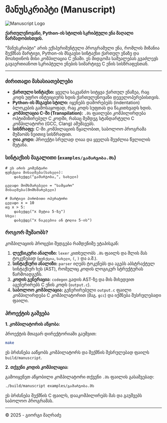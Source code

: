 # მანუსკრიპტი (Manuscript)

![Manuscript Logo](https://placehold.co/600x300/222/eee?text=მანუსკრიპტი)

**ქართულენოვანი, Python-ის სტილის სკრიპტული ენა მაღალი წარმადობისთვის.**

"მანუსკრიპტი" არის ექსპერიმენტული პროგრამული ენა, რომლის მიზანია შექმნას მარტივი, Python-ის მსგავსი სინტაქსი ქართულ ენაზე და მოახდინოს მისი კომპილაცია C ენაში. ეს მიდგომა საშუალებას გვაძლევს გავაერთიანოთ სკრიპტული ენების სიმარტივე C ენის სისწრაფესთან.

---

### ძირითადი მახასიათებლები

*   **ქართული სინტაქსი:** ყველა საკვანძო სიტყვა ქართულ ენაზეა, რაც კოდს უფრო ინტუიციურს ხდის ქართულენოვანი დეველოპერებისთვის.
*   **Python-ის მსგავსი სტილი:** იყენებს დაშორებებს (indentation) ბლოკების გამოსაყოფად, რაც კოდს სუფთას და წაკითხვადს ხდის.
*   **კომპილაცია C-ში (Transpilation):** `.მს` ფაილები კომპილირდება ოპტიმიზირებულ C კოდში, რასაც შემდეგ სტანდარტული C კომპილატორი (GCC, Clang) ამუშავებს.
*   **სისწრაფე:** C-ში კომპილაციის წყალობით, საბოლოო პროგრამა მუშაობს ნეითივ სისწრაფით.
*   **ღია კოდი:** პროექტი სრულად ღიაა და ყველას შეუძლია წვლილის შეტანა.

### სინტაქსის მაგალითი (`examples/გამარჯობა.მს`)

```georgian-python
# ეს არის კომენტარი
ფუნქცია მისალმება(სახელი):
    დაბეჭდე("გამარჯობა,", სახელი)

ცვლადი მომხმარებელი = "სამყარო"
მისალმება(მომხმარებელი)

# მარტივი პირობითი ოპერატორი
ცვლადი x = 10
თუ x > 5:
    დაბეჭდე("x მეტია 5-ზე")
სხვა:
    დაბეჭდე("x ნაკლებია ან ტოლია 5-ის")

```

### როგორ მუშაობს?

კომპილაციის პროცესი შედგება რამდენიმე ეტაპისგან:

1.  **ლექსიკური ანალიზი:** `lexer` კითხულობს `.მს` ფაილს და შლის მას ტოკენებად (`ფუნქცია`, `სახელი`, `(`, `)` და ა.შ.).
2.  **სინტაქსური ანალიზი:** `parser` იღებს ტოკენებს და აგებს აბსტრაქტულ სინტაქსურ ხეს (AST), რომელიც კოდის ლოგიკურ სტრუქტურას წარმოადგენს.
3.  **კოდის გენერაცია:** `codegen` გადის AST-ზე და მის მიხედვით აგენერირებს C ენის კოდს (`output.c`).
4.  **საბოლოო კომპილაცია:** გენერირებული `output.c` ფაილი კომპილირდება C კომპილატორით (მაგ. `gcc`) და იქმნება შესრულებადი ფაილი.

### პროექტის გაშვება

**1. კომპილატორის აწყობა:**

პროექტის მთავარ დირექტორიაში გაუშვით:
```bash
make
```
ეს ბრძანება ააწყობს კომპილატორს და შექმნის შესრულებად ფაილს `build/manuscript`.

**2. თქვენი კოდის კომპილაცია:**

გამოიყენეთ აწყობილი კომპილატორი თქვენი `.მს` ფაილის გასაშვებად:
```bash
./build/manuscript examples/გამარჯობა.მს
```

ეს ბრძანება შექმნის C ფაილს, დააკომპილირებს მას და გაუშვებს საბოლოო პროგრამას.

---
© 2025 - გიორგი მაღრაძე